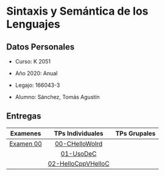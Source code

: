 # Sintaxis y Semántica de los Lenguajes

## Datos Personales

- Curso: K 2051

- Año 2020: Anual

- Legajo: 166043-3

- Alumno: Sánchez, Tomás Agustín

## Entregas

|  Examenes 	|    TPs Individuales    	| TPs Grupales 	|
|:---------:	|:----------------------:	|:------------:	|
| [Examen 00](https://github.com/tomasanchez/SSL/blob/master/ResolucionDeExamenes/Examen00.md) 	|     [00-CHelloWolrd](https://github.com/tomasanchez/SSL/tree/master/00-CHelloWorld)     	|              	|
|           	|       [01-UsoDeC](https://github.com/tomasanchez/SSL/tree/master/01-UsoDeC)      	|              	|
|           	| [02-HelloCppVHelloC](https://github.com/tomasanchez/SSL/tree/master/01-UsoDeC) 	|              	|
